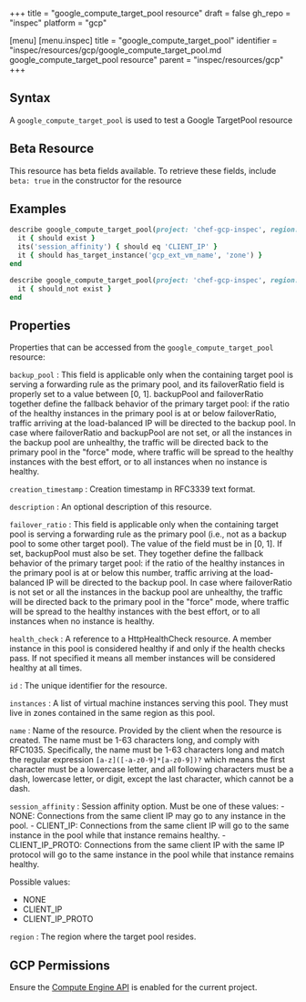 +++
title = "google_compute_target_pool resource"
draft = false
gh_repo = "inspec"
platform = "gcp"

[menu]
  [menu.inspec]
    title = "google_compute_target_pool"
    identifier = "inspec/resources/gcp/google_compute_target_pool.md google_compute_target_pool resource"
    parent = "inspec/resources/gcp"
+++

## Syntax

A `google_compute_target_pool` is used to test a Google TargetPool resource

## Beta Resource

This resource has beta fields available. To retrieve these fields, include `beta: true` in the constructor for the resource

## Examples

```ruby
describe google_compute_target_pool(project: 'chef-gcp-inspec', region: 'europe-west2', name: 'inspec-gcp-target-pool') do
  it { should exist }
  its('session_affinity') { should eq 'CLIENT_IP' }
  it { should has_target_instance('gcp_ext_vm_name', 'zone') }
end

describe google_compute_target_pool(project: 'chef-gcp-inspec', region: 'europe-west2', name: 'nonexistent') do
  it { should_not exist }
end
```

## Properties

Properties that can be accessed from the `google_compute_target_pool` resource:

`backup_pool`
: This field is applicable only when the containing target pool is serving a forwarding rule as the primary pool, and its failoverRatio field is properly set to a value between [0, 1]. backupPool and failoverRatio together define the fallback behavior of the primary target pool: if the ratio of the healthy instances in the primary pool is at or below failoverRatio, traffic arriving at the load-balanced IP will be directed to the backup pool. In case where failoverRatio and backupPool are not set, or all the instances in the backup pool are unhealthy, the traffic will be directed back to the primary pool in the "force" mode, where traffic will be spread to the healthy instances with the best effort, or to all instances when no instance is healthy.

`creation_timestamp`
: Creation timestamp in RFC3339 text format.

`description`
: An optional description of this resource.

`failover_ratio`
: This field is applicable only when the containing target pool is serving a forwarding rule as the primary pool (i.e., not as a backup pool to some other target pool). The value of the field must be in [0, 1]. If set, backupPool must also be set. They together define the fallback behavior of the primary target pool: if the ratio of the healthy instances in the primary pool is at or below this number, traffic arriving at the load-balanced IP will be directed to the backup pool. In case where failoverRatio is not set or all the instances in the backup pool are unhealthy, the traffic will be directed back to the primary pool in the "force" mode, where traffic will be spread to the healthy instances with the best effort, or to all instances when no instance is healthy.

`health_check`
: A reference to a HttpHealthCheck resource. A member instance in this pool is considered healthy if and only if the health checks pass. If not specified it means all member instances will be considered healthy at all times.

`id`
: The unique identifier for the resource.

`instances`
: A list of virtual machine instances serving this pool. They must live in zones contained in the same region as this pool.

`name`
: Name of the resource. Provided by the client when the resource is created. The name must be 1-63 characters long, and comply with RFC1035. Specifically, the name must be 1-63 characters long and match the regular expression `[a-z]([-a-z0-9]*[a-z0-9])?` which means the first character must be a lowercase letter, and all following characters must be a dash, lowercase letter, or digit, except the last character, which cannot be a dash.

`session_affinity`
: Session affinity option. Must be one of these values: - NONE: Connections from the same client IP may go to any instance in the pool. - CLIENT_IP: Connections from the same client IP will go to the same instance in the pool while that instance remains healthy. - CLIENT_IP_PROTO: Connections from the same client IP with the same IP protocol will go to the same instance in the pool while that instance remains healthy.

  Possible values:

  - NONE
  - CLIENT_IP
  - CLIENT_IP_PROTO

`region`
: The region where the target pool resides.

## GCP Permissions

Ensure the [Compute Engine API](https://console.cloud.google.com/apis/library/compute.googleapis.com/) is enabled for the current project.

